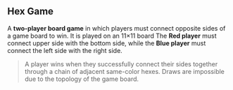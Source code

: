 ## Hex Game

A **two-player board game** in which players must connect opposite sides of a game board to win. It is played on an 11×11 board The **Red player** must connect upper side with the bottom side, while the **Blue player** must connect the left side with the right side. 
> A player wins when they successfully connect their sides together through a chain of adjacent same-color hexes. Draws are impossible due to the topology of the game board.
